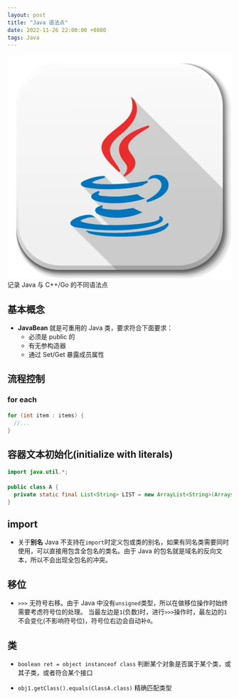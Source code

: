 ```yaml
---
layout: post
title: "Java 语法点"
date: 2022-11-26 22:00:00 +0800
tags: Java
---
```


![Java](/assets/images/2022-11-26-Java_Syntax_1.webp)
记录 Java 与 C++/Go 的不同语法点

## 基本概念

- **JavaBean**
  就是可重用的 Java 类，要求符合下面要求：
  - 必须是 public 的
  - 有无参构造器
  - 通过 Set/Get 暴露成员属性

## 流程控制

### for each

```java
for (int item : items) {
  //...
}
```

## 容器文本初始化(initialize with literals)

```java
import java.util.*;

public class A {
  private static final List<String> LIST = new ArrayList<String>(Arrays.asList("1", "2", "3"));
}
```

## import

- 关于**别名**
  Java 不支持在`import`时定义包或类的别名，如果有同名类需要同时使用，可以直接用包含全包名的类名。由于 Java 的包名就是域名的反向文本，所以不会出现全包名的冲突。

## 移位

- `>>>`
  无符号右移。由于 Java 中没有`unsigned`类型，所以在做移位操作时始终需要考虑符号位的处理。
  当最左边是`1`(负数)时，进行`>>>`操作时，最左边的`1`不会变化(不影响符号位)，符号位右边会自动补`0`。

## 类

- `boolean ret = object instanceof class`
  判断某个对象是否属于某个类，或其子类，或者符合某个接口

- `obj1.getClass().equals(ClassA.class)`
  精确匹配类型
